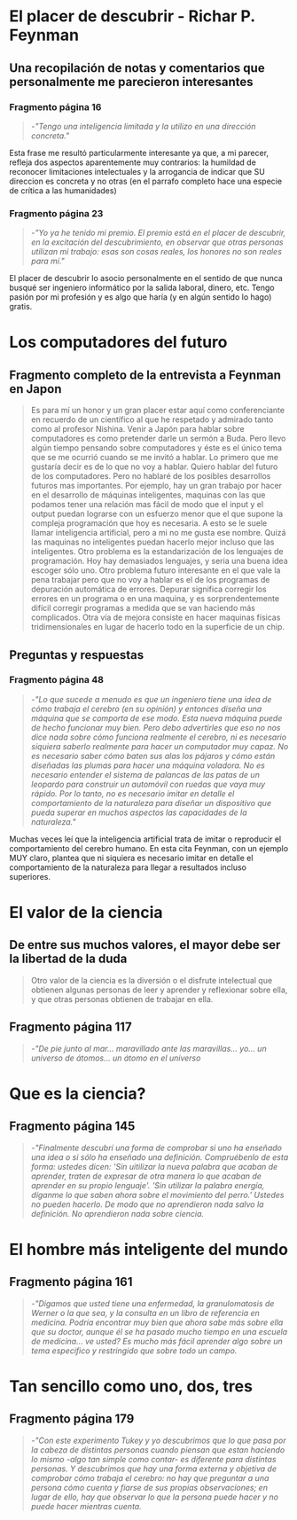 # El placer de descubrir - Richar P. Feynman

## **Una recopilación de notas y comentarios que personalmente me parecieron interesantes**

### Fragmento página 16

> *-"Tengo una inteligencia limitada y la utilizo en una dirección concreta."*
> 

Esta frase me resultó particularmente interesante ya que, a mi parecer, refleja dos aspectos aparentemente muy contrarios: la humildad de reconocer limitaciones intelectuales y la arrogancia de indicar que SU direccion es concreta y no otras (en el parrafo completo hace una especie de crítica a las humanidades)

### Fragmento página 23

> *-"Yo ya he tenido mi premio. El premio está en el placer de descubrir, en la excitación del descubrimiento, en observar que otras personas utilizan mi trabajo: esas son cosas reales, los honores no son reales para mí."*
> 

El placer de descubrir lo asocio personalmente en el sentido de que nunca busqué ser ingeniero informático por la salida laboral, dinero, etc. Tengo pasión por mi profesión y es algo que haría (y en algún sentido lo hago) gratis.

# Los computadores del futuro

## Fragmento completo de la entrevista a Feynman en Japon

> Es para mí un honor y un gran placer estar aquí como conferenciante en recuerdo de un científico al que he respetado y admirado tanto como al profesor Nishina. Venir a Japón para hablar sobre computadores es como pretender darle un sermón a Buda. Pero llevo algún tiempo pensando sobre computadores y éste es el único tema que se me ocurrió cuando se me invitó a hablar.
Lo primero que me gustaría decir es de lo que no voy a hablar. Quiero hablar del futuro de los computadores. Pero no hablaré de los posibles desarrollos futuros mas importantes. Por ejemplo, hay un gran trabajo por hacer en el desarrollo de máquinas inteligentes, maquinas con las que podamos tener una relación mas fácil de modo que el input y el output puedan lograrse con un esfuerzo menor que el que supone la compleja programación que hoy es necesaria. A esto se le suele llamar inteligencia artificial, pero a mi no me gusta ese nombre. Quizá las maquinas no inteligentes puedan hacerlo mejor incluso que las inteligentes.
Otro problema es la estandarización de los lenguajes de programación. Hoy hay demasiados lenguajes, y seria una buena idea escoger sólo uno.
Otro problema futuro interesante en el que vale la pena trabajar pero que no voy a hablar es el de los programas de depuración automática de errores. Depurar significa corregir los errores en un programa o en una maquina, y es sorprendentemente difícil corregir programas a medida que se van haciendo más complicados.
Otra vía de mejora consiste en hacer maquinas físicas tridimensionales en lugar de hacerlo todo en la superficie de un chip.
> 

## Preguntas y respuestas

### Fragmento página 48

> *-"Lo que sucede a menudo es que un ingeniero tiene una idea de cómo trabaja el cerebro (en su opinión) y entonces diseña una máquina que se comporta de ese modo. Esta nueva máquina puede de hecho funcionar muy bien. Pero debo advertirles que eso no nos dice nada sobre cómo funciona realmente el cerebro, ni es necesario siquiera saberlo realmente para hacer un computador muy capaz. No es necesario saber cómo baten sus alas los pájaros y cómo están diseñadas las plumas para hacer una máquina voladora. No es necesario entender el sistema de palancas de las patas de un leopardo para construir un automóvil con ruedas que vaya muy rápido. Por lo tanto, no es necesario imitar en detalle el comportamiento de la naturaleza para diseñar un dispositivo que pueda superar en muchos aspectos las capacidades de la naturaleza."*
> 

Muchas veces leí que la inteligencia artificial trata de imitar o reproducir el comportamiento del cerebro humano. En esta cita Feynman, con un ejemplo MUY claro, plantea que ni siquiera es necesario imitar en detalle el comportamiento de la naturaleza para llegar a resultados incluso superiores.

# El valor de la ciencia

## De entre sus muchos valores, el mayor debe ser la libertad de la duda

> Otro valor de la ciencia es la diversión o el disfrute intelectual que obtienen algunas personas de leer y aprender y reflexionar sobre ella, y que otras personas obtienen de trabajar en ella.
> 

## Fragmento página 117

> *-"De pie junto al mar... maravillado ante las maravillas... yo... un universo de átomos... un átomo en el universo*
> 

# Que es la ciencia?

## Fragmento página 145

> *-"Finalmente descubrí una forma de comprobar si uno ha enseñado una idea o si sólo ha enseñado una definición. Compruébenlo de esta forma: ustedes dicen: 'Sin uitilizar la nueva palabra que acaban de aprender, traten de expresar de otra manera lo que acaban de aprender en su propio lenguaje'. 'Sin utilizar la palabra energía, díganme lo que saben ahora sobre el movimiento del perro.' Ustedes no pueden hacerlo. De modo que no aprendieron nada salvo la definición. No aprendieron nada sobre ciencia.*
> 

# El hombre más inteligente del mundo

## Fragmento página 161

> *-"Digamos que usted tiene una enfermedad, la granulomatosis de Werner o la que sea, y la consulta en un libro de referencia en medicina. Podría encontrar muy bien que ahora sabe más sobre ella que su doctor, aunque él se ha pasado mucho tiempo en una escuela de medicina... ve usted? Es mucho más fácil aprender algo sobre un tema especifico y restringido que sobre todo un campo.*
> 

# Tan sencillo como uno, dos, tres

## Fragmento página 179

> *-"Con este experimento Tukey y yo descubrimos que lo que pasa por la cabeza de distintas personas cuando piensan que estan haciendo lo mismo -algo tan simple como contar- es diferente para distintas personas. Y descubrimos que hay una forma externa y objetiva  de comprobar cómo trabaja el cerebro: no hay que preguntar a una persona cómo cuenta y fiarse de sus propias observaciones; en lugar de ello, hay que observar lo que la persona puede hacer y no puede hacer mientras cuenta.*
>